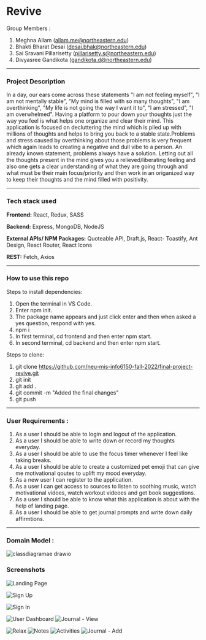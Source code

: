 # Revive

Group Members :
1. Meghna Allam (allam.me@northeastern.edu)
2. Bhakti Bharat Desai (desai.bhak@northeastern.edu)
3. Sai Sravani Pillarisetty (pillarisetty.s@northeastern.edu)
4. Divyasree Gandikota  (gandikota.d@northeastern.edu)

----------------------------------------------------------------

### Project Description

In a day, our ears come across these statements "I am not feeling myself", "I am not mentally stable", "My mind is filled with so many thoughts", "I am overthinking", "My life is not going the way I want it to", "I am stressed", "I am overwhelmed". 
Having a platform to pour down your thoughts just the way you feel is what helps one organize and clear their mind. This application is focused on decluttering the mind which is piled up with millions of thoughts and helps to bring you back to a stable state.Problems and stress caused by overthinking about those problems is very frequent which again leads to creating a negative and dull vibe to a person. An already known statement, problems always have a solution. Letting out all the thoughts present in the mind gives you a relieved/liberating feeling and also one gets a clear understanding of what they are going through and what 
must be their main focus/priority and then work in an origanized way to keep their thoughts and the mind filled with positivity. 
	

---------------------------------------------------------------------------------------------------

### Tech stack used

<b>Frontend:</b> React, Redux, SASS

<b>Backend:</b> Express, MongoDB, NodeJS

<b>External APIs/ NPM Packages:</b> Quoteable API, Draft.js, React- Toastify, Ant Design, React Router, React Icons

<b>REST:</b> Fetch, Axios

---------------------------------------------------------------------------------------------------
### How to use this repo

Steps to install dependencies:

1. Open the terminal in VS Code.
2. Enter npm init.
3. The package name appears and just click enter and then when asked a yes question, respond with yes.
4. npm i
5. In first terminal, cd frontend and then enter npm start.
6. In second terminal, cd backend and then enter npm start. 

Steps to clone:

1. git clone https://github.com/neu-mis-info6150-fall-2022/final-project-revive.git
2. git init
3. git add . 
4. git commit -m "Added the final changes"
5. git push

---------------------------------------------------------------------------------------------------------------


### User Requirements :

1. As a user I should be able to login and logout of the application.
2. As a user I should be able to write down or record my thoughts everyday. 
3. As a user I should be able to use the focus timer whenever I feel like taking breaks. 
4. As a user I should be able to create a customized pet emoji that can give me motivational qoutes to uplift my mood everyday. 
5. As a new user I can register to the application.
6. As a user I can get access to sources to listen to soothing music, watch motivational vidoes, watch workout videoes and get book suggestions. 
7. As a user I should be able to know what this application is about with the help of landing page. 
8. As a user I should be able to get journal prompts and write down daily affirmtions.  

-----------------------------------------------------------------------------------------------------

### Domain Model :


![classdiagramae drawio](https://user-images.githubusercontent.com/113126750/206049533-2d10becf-f9a3-4259-95ec-9005157961f9.png)


### Screenshots
![Landing Page](https://user-images.githubusercontent.com/113126750/225107200-1fa4b0ae-3a8b-40fa-b64d-843360cdf83a.jpeg)


![Sign Up](https://user-images.githubusercontent.com/113126750/225107044-05c974e1-c6de-4a3b-92a0-bc749450b13e.png)

![Sign In](https://user-images.githubusercontent.com/113126750/225107065-9b51591f-ea42-4346-9682-53c1ebca455b.png)

![User Dashboard](https://user-images.githubusercontent.com/113126750/225107116-d7a3f9cf-3ad3-440d-80a5-b7ede7f3e203.png)
![Journal - View](https://user-images.githubusercontent.com/113126750/225107255-b205ff51-c70a-4139-8d01-075f523731ea.png)

![Relax](https://user-images.githubusercontent.com/113126750/225107158-cb79cd4e-980b-4518-97f1-f80c0dd0084b.png)
![Notes](https://user-images.githubusercontent.com/113126750/225107182-55e6ff39-c715-4a44-a0a0-722db5a0e430.png)
![Activities](https://user-images.githubusercontent.com/113126750/225107219-465bbecc-21f2-4d71-b602-65fab35f787e.png)
![Journal - Add](https://user-images.githubusercontent.com/113126750/225107235-1578029a-cb74-4d69-9255-d9cc19f54fce.png)
